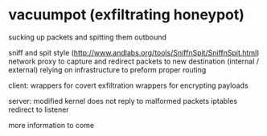 # vacuumpot (exfiltrating honeypot)
sucking up packets and spitting them outbound

sniff and spit style (http://www.andlabs.org/tools/SniffnSpit/SniffnSpit.html) network proxy 
to capture and redirect packets to new destination (internal / external)
relying on infrastructure to preform proper routing 



client:
  wrappers for covert exfiltration
  wrappers for encrypting payloads

server:
  modified kernel does not reply to malformed packets
  iptables redirect to listener


more information to come 
